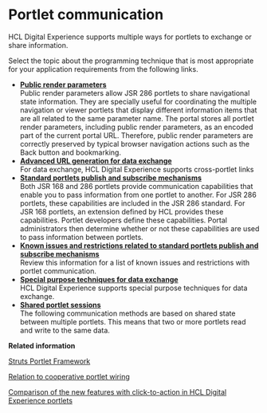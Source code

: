 # Portlet communication

HCL Digital Experience supports multiple ways for portlets to exchange or share information.

Select the topic about the programming technique that is most appropriate for your application requirements from the following links.

-   **[Public render parameters](../dev-portlet/pltcom_pubrndrprm.md)**  
Public render parameters allow JSR 286 portlets to share navigational state information. They are specially useful for coordinating the multiple navigation or viewer portlets that display different information items that are all related to the same parameter name. The portal stores all portlet render parameters, including public render parameters, as an encoded part of the current portal URL. Therefore, public render parameters are correctly preserved by typical browser navigation actions such as the Back button and bookmarking.
-   **[Advanced URL generation for data exchange](../dev-portlet/pltcom_datxchg_xptltlnks.md)**  
For data exchange, HCL Digital Experience supports cross-portlet links
-   **[Standard portlets publish and subscribe mechanisms](../dev-portlet/pltcom_pubsub_model.md)**  
Both JSR 168 and 286 portlets provide communication capabilities that enable you to pass information from one portlet to another. For JSR 286 portlets, these capabilities are included in the JSR 286 standard. For JSR 168 portlets, an extension defined by HCL provides these capabilities. Portlet developers define these capabilities. Portal administrators then determine whether or not these capabilities are used to pass information between portlets.
-   **[Known issues and restrictions related to standard portlets publish and subscribe mechanisms](../dev-portlet/wpsc2aiss.md)**  
Review this information for a list of known issues and restrictions with portlet communication.
-   **[Special purpose techniques for data exchange](../dev-portlet/pltcom_datxchg.md)**  
HCL Digital Experience supports special purpose techniques for data exchange.
-   **[Shared portlet sessions](../dev-portlet/pltcom_shrd_ptlts.md)**  
The following communication methods are based on shared state between multiple portlets. This means that two or more portlets read and write to the same data.


**Related information**  


[Struts Portlet Framework](../dev-portlet/wpsstruts.md)

[Relation to cooperative portlet wiring](../dev-portlet/w2_smtg_ref_wire.md)

[Comparison of the new features with click-to-action in HCL Digital Experience portlets](../dev-portlet/w2_smtg_ref_compr.md)


